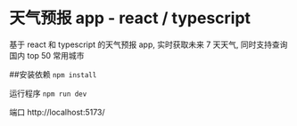 # 天气预报 app - react / typescript

基于 react 和 typescript 的天气预报 app, 实时获取未来 7 天天气, 同时支持查询国内 top 50 常用城市

##安装依赖
`npm install`

运行程序
`npm run dev`

端口
http://localhost:5173/
